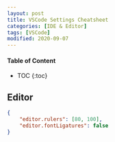 ```yaml
---
layout: post
title: VSCode Settings Cheatsheet
categories: [IDE & Editor]
tags: [VSCode]
modified: 2020-09-07
---
```


#### Table of Content
* TOC
{:toc}


## Editor

```json
{
    "editor.rulers": [80, 100],
    "editor.fontLigatures": false
}
```
